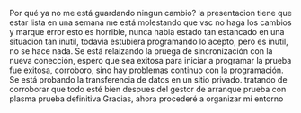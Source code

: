 Por qué ya no me está guardando ningun cambio? la presentacion tiene que estar lista en una semana
me está molestando que vsc no haga los cambios y marque error
esto es horrible, nunca habia estado tan estancado en una situacion tan inutil, todavia estubiera programando lo acepto, pero es inutil, no se hace nada.
Se está relaizando la pruega de sincronización con la nueva conección, espero que sea exitosa para iniciar a programar
la prueba fue exitosa, corroboro, sino hay problemas continuo con la programación.
Se está probando la transferencia de datos en un sitio privado.
tratando de corroborar que todo esté bien despues del gestor de arranque
prueba con plasma
prueba definitiva
Gracias, ahora procederé a organizar mi entorno